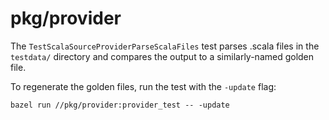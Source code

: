 # pkg/provider

The `TestScalaSourceProviderParseScalaFiles` test parses .scala files in the
`testdata/` directory and compares the output to a similarly-named golden file.

To regenerate the golden files, run the test with the `-update` flag:

```
bazel run //pkg/provider:provider_test -- -update
```
